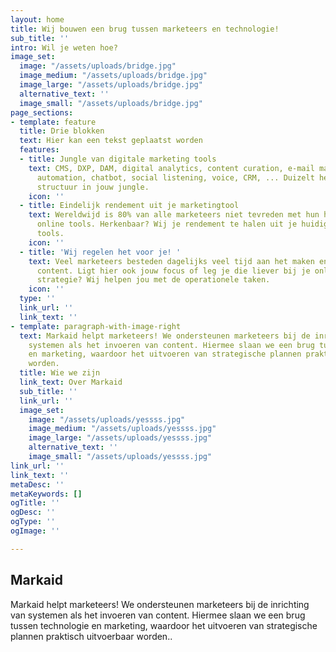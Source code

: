 ```yaml
---
layout: home
title: Wij bouwen een brug tussen marketeers en technologie!
sub_title: ''
intro: Wil je weten hoe?
image_set:
  image: "/assets/uploads/bridge.jpg"
  image_medium: "/assets/uploads/bridge.jpg"
  image_large: "/assets/uploads/bridge.jpg"
  alternative_text: ''
  image_small: "/assets/uploads/bridge.jpg"
page_sections:
- template: feature
  title: Drie blokken
  text: Hier kan een tekst geplaatst worden
  features:
  - title: Jungle van digitale marketing tools
    text: CMS, DXP, DAM, digital analytics, content curation, e-mail marketing, marketing
      automation, chatbot, social listening, voice, CRM, ... Duizelt het al? Wij brengen
      structuur in jouw jungle.
    icon: ''
  - title: Eindelijk rendement uit je marketingtool
    text: Wereldwijd is 80% van alle marketeers niet tevreden met hun huidige hun
      online tools. Herkenbaar? Wij je rendement te halen uit je huidige of nieuwe
      tools.
    icon: ''
  - title: 'Wij regelen het voor je! '
    text: Veel marketeers besteden dagelijks veel tijd aan het maken en invoeren van
      content. Ligt hier ook jouw focus of leg je die liever bij je online marketing
      strategie? Wij helpen jou met de operationele taken.
    icon: ''
  type: ''
  link_url: ''
  link_text: ''
- template: paragraph-with-image-right
  text: Markaid helpt marketeers! We ondersteunen marketeers bij de inrichting van
    systemen als het invoeren van content. Hiermee slaan we een brug tussen technologie
    en marketing, waardoor het uitvoeren van strategische plannen praktisch uitvoerbaar
    worden.
  title: Wie we zijn
  link_text: Over Markaid
  sub_title: ''
  link_url: ''
  image_set:
    image: "/assets/uploads/yessss.jpg"
    image_medium: "/assets/uploads/yessss.jpg"
    image_large: "/assets/uploads/yessss.jpg"
    alternative_text: ''
    image_small: "/assets/uploads/yessss.jpg"
link_url: ''
link_text: ''
metaDesc: ''
metaKeywords: []
ogTitle: ''
ogDesc: ''
ogType: ''
ogImage: ''

---
```

## Markaid

Markaid helpt marketeers! We ondersteunen marketeers bij de inrichting van systemen als het invoeren van content. Hiermee slaan we een brug tussen technologie en marketing, waardoor het uitvoeren van strategische plannen praktisch uitvoerbaar worden..
